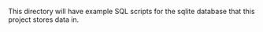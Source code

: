 This directory will have example SQL scripts for the sqlite database that this project stores data in.
